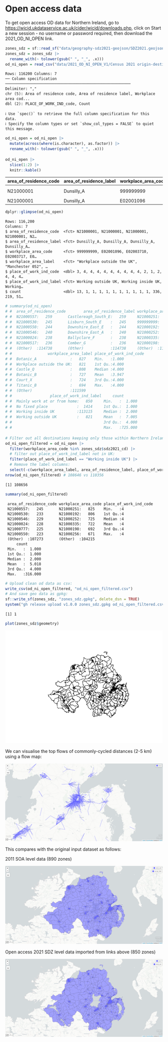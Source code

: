 

# Open access data

To get open access OD data for Northern Ireland, go to
https://wicid.ukdataservice.ac.uk/cider/wicid/downloads.php, click on
Start a new session - no username or password required, then download
the 2021_OD_NI_OPEN link.

``` r
zones_sdz = sf::read_sf("data/geography-sdz2021-geojson/SDZ2021.geojson")
zones_sdz = zones_sdz |>
  rename_with(~ tolower(gsub(" ", "_", .x)))
od_ni_open = read_csv("data/2021_OD_NI_OPEN_V1/Census 2021 origin-destination place of work tables (UK)/ODWP01NI-UK-SDZ.csv")
```

    Rows: 116200 Columns: 7
    ── Column specification ────────────────────────────────────────────────────────
    Delimiter: ","
    chr (5): Area of residence code, Area of residence label, Workplace area cod...
    dbl (2): PLACE_OF_WORK_IND_code, Count

    ℹ Use `spec()` to retrieve the full column specification for this data.
    ℹ Specify the column types or set `show_col_types = FALSE` to quiet this message.

``` r
od_ni_open = od_ni_open |>
  mutate(across(where(is.character), as.factor)) |>
  rename_with(~ tolower(gsub(" ", "_", .x)))

od_ni_open |>
  slice(1:2) |>
  knitr::kable()
```

| area_of_residence_code | area_of_residence_label | workplace_area_code | workplace_area_label | place_of_work_ind_code | place_of_work_ind_label | count |
|:---|:---|:---|:---|---:|:---|---:|
| N21000001 | Dunsilly_A | 999999999 | Workplace outside the UK | 3 | Working outside UK | 13 |
| N21000001 | Dunsilly_A | E02001096 | Manchester 052 | 4 | Working inside UK | 1 |

``` r
dplyr::glimpse(od_ni_open)
```

    Rows: 116,200
    Columns: 7
    $ area_of_residence_code  <fct> N21000001, N21000001, N21000001, N21000001, N2…
    $ area_of_residence_label <fct> Dunsilly_A, Dunsilly_A, Dunsilly_A, Dunsilly_A…
    $ workplace_area_code     <fct> 999999999, E02001096, E02003710, E02003717, E0…
    $ workplace_area_label    <fct> "Workplace outside the UK", "Manchester 052", …
    $ place_of_work_ind_code  <dbl> 3, 4, 4, 4, 4, 4, 4, 4, 4, 4, 2, 1, 2, 4, 4, 4…
    $ place_of_work_ind_label <fct> Working outside UK, Working inside UK, Working…
    $ count                   <dbl> 13, 1, 1, 1, 1, 1, 1, 1, 1, 1, 1, 336, 219, 51…

``` r
# summary(od_ni_open)
# #  area_of_residence_code        area_of_residence_label workplace_area_code
# #  N21000557:   259       Castlereagh_South_E:   259     N21000251:   827       
# #  N21000530:   245       Lisburn_South_E    :   245     999999999:   821       
# #  N21000550:   244       Downshire_East_E   :   244     N21000192:   808       
# #  N21000546:   240       Downshire_East_A   :   240     N21000252:   727       
# #  N21000024:   238       Ballyclare_F       :   238     N21000335:   724       
# #  N21000517:   236       Comber_G           :   236     N21000198:   694       
# #  (Other)  :114738       (Other)            :114738     (Other)  :111599       
# #                workplace_area_label place_of_work_ind_code
# #  Botanic_A               :   827    Min.   :1.000
# #  Workplace outside the UK:   821    1st Qu.:4.000
# #  Castle_Q                :   808    Median :4.000
# #  Botanic_B               :   727    Mean   :3.947
# #  Court_X                 :   724    3rd Qu.:4.000
# #  Titanic_B               :   694    Max.   :4.000
# #  (Other)                 :111599
# #                 place_of_work_ind_label     count
# #  Mainly work at or from home:   850     Min.   :  1.000
# #  No fixed place             :  1414     1st Qu.:  1.000
# #  Working inside UK          :113115     Median :  2.000
# #  Working outside UK         :   821     Mean   :  7.005
# #                                         3rd Qu.:  4.000
# #                                         Max.   :725.000

# Filter out all destinations keeping only those within Northern Ireland
od_ni_open_filtered = od_ni_open |>
  filter(workplace_area_code %in% zones_sdz$sdz2021_cd) |>
  # filter out place_of_work_ind_label not in UK:
  filter(place_of_work_ind_label == "Working inside UK") |>
  # Remove the label columns:
  select(-c(workplace_area_label, area_of_residence_label, place_of_work_ind_label))
nrow(od_ni_open_filtered) # 108646 vs 110356
```

    [1] 108656

``` r
summary(od_ni_open_filtered)
```

     area_of_residence_code workplace_area_code place_of_work_ind_code
     N21000557:   245       N21000251:   825    Min.   :4             
     N21000530:   233       N21000192:   806    1st Qu.:4             
     N21000546:   229       N21000252:   725    Median :4             
     N21000024:   228       N21000335:   722    Mean   :4             
     N21000777:   225       N21000198:   692    3rd Qu.:4             
     N21000550:   223       N21000256:   671    Max.   :4             
     (Other)  :107273       (Other)  :104215                          
         count        
     Min.   :  1.000  
     1st Qu.:  1.000  
     Median :  2.000  
     Mean   :  5.018  
     3rd Qu.:  4.000  
     Max.   :316.000  
                      

``` r
# Upload clean od data as csv:
write_csv(od_ni_open_filtered, "od_ni_open_filtered.csv")
# And save geo data as gpkg:
sf::write_sf(zones_sdz, "zones_sdz.gpkg", delete_dsn = TRUE)
system("gh release upload v1.0.0 zones_sdz.gpkg od_ni_open_filtered.csv")
```

    [1] 1

``` r
plot(zones_sdz$geometry)
```

![](input-datasets_files/figure-commonmark/load-sdz-zones-1.png)

We can visualise the top flows of commonly-cycled distances (2-5 km)
using a flow map:

![](images/paste-1.png)

This compares with the original input dataset as follows:

2011 SOA level data (890 zones)

![](images/paste-2.png)

Open access 2021 SDZ level data imported from links above (850 zones)

![](images/paste-3.png)
